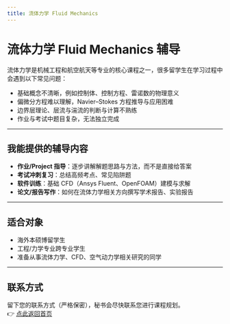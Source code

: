 ```yaml
---
title: 流体力学 Fluid Mechanics
---
```


# 流体力学 Fluid Mechanics 辅导

流体力学是机械工程和航空航天等专业的核心课程之一，很多留学生在学习过程中会遇到以下常见问题：

- 基础概念不清晰，例如控制体、控制方程、雷诺数的物理意义  
- 偏微分方程难以理解，Navier–Stokes 方程推导与应用困难  
- 边界层理论、层流与湍流的判断与计算不熟练  
- 作业与考试中题目复杂，无法独立完成  

---

## 我能提供的辅导内容

- **作业/Project 指导**：逐步讲解解题思路与方法，而不是直接给答案  
- **考试冲刺复习**：总结高频考点、常见陷阱题  
- **软件训练**：基础 CFD（Ansys Fluent、OpenFOAM）建模与求解  
- **论文/报告写作**：如何在流体力学相关方向撰写学术报告、实验报告  

---

## 适合对象

- 海外本硕博留学生  
- 工程/力学专业跨专业学生  
- 准备从事流体力学、CFD、空气动力学相关研究的同学  

---

## 联系方式

留下您的联系方式（严格保密），秘书会尽快联系您进行课程规划。  
👉 [点此返回首页](/)
